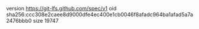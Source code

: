 version https://git-lfs.github.com/spec/v1
oid sha256:ccc308e2caee8d9000dfe4ec400e1cb0046f8afadc964ba1afad5a7a2476bbb0
size 19747
